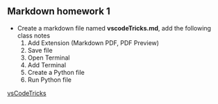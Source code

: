 ## Markdown homework 1

* Create a markdown file named **vscodeTricks.md**, add the following class notes
  1. Add Extension (Markdown PDF, PDF Preview)
  2. Save file
  3. Open Terminal
  4. Add Terminal
  5. Create a Python file
  6. Run Python file


[vsCodeTricks](../../python1AmySummer2021/homework/vscodeTricks.md)